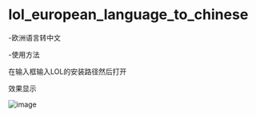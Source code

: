# lol_european_language_to_chinese
 -欧洲语言转中文

 
 -使用方法
 
在输入框输入LOL的安装路径然后打开

效果显示

![image](https://github.com/onewhitethreee/lol_european_language_to_chinese/assets/38567612/6c4c6152-cee4-4499-b5be-08bd4455e421)
